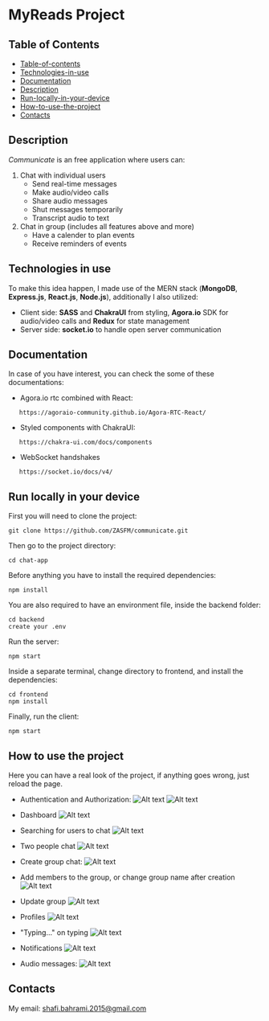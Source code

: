 # MyReads Project

## Table of Contents
* [Table-of-contents](#table-of-contents)
* [Technologies-in-use](#Technologies-in-use)
* [Documentation](#Documentation)
* [Description](#Description)
* [Run-locally-in-your-device](#Run-locally-in-your-device)
* [How-to-use-the-project](#How-to-use-the-project)
* [Contacts](#Contacts)

## Description
*Communicate* is an free application where users can:
1. Chat with individual users
   * Send real-time messages
   * Make audio/video calls
   * Share audio messages
   * Shut messages temporarily
   * Transcript audio to text
2. Chat in group (includes all features above and more)
   * Have a calender to plan events
   * Receive reminders of events

## Technologies in use
To make this idea happen, I made use of the MERN stack (**MongoDB**, **Express.js**, **React.js**, **Node.js**), additionally I also utilized:
   * Client side: **SASS** and **ChakraUI** from styling, **Agora.io** SDK for audio/video calls and **Redux** for state management
   * Server side: **socket.io** to handle open server communication

## Documentation
In case of you have interest, you can check the some of these documentations:
* Agora.io rtc combined with React:
```
   https://agoraio-community.github.io/Agora-RTC-React/
```
* Styled components with ChakraUI:
```
   https://chakra-ui.com/docs/components
```

* WebSocket handshakes
```
   https://socket.io/docs/v4/
```

## Run locally in your device
First you will need to clone the project:
```
git clone https://github.com/ZASFM/communicate.git
```

Then go to the project directory:
```
cd chat-app
```

Before anything you have to install the required dependencies:
```
npm install
```

You are also required to have an environment file, inside the backend folder:
```
cd backend
create your .env
```
Run the server: 
```
npm start
```

Inside a separate terminal, change directory to frontend, and install the dependencies:
```
cd frontend
npm install
```

Finally, run the client:
```
npm start
```

## How to use the project
Here you can have a real look of the project, if anything goes wrong, just reload the page.
   * Authentication and Authorization:
   ![Alt text](/screenshots/signup.png?raw=true)
   ![Alt text](./screenshots/login.png?raw=true)

   * Dashboard 
   ![Alt text](./screenshots/dashboard.png?raw=true)

   * Searching for users to chat
   ![Alt text](/screenshots/search.png)

   * Two people chat
   ![Alt text](./screenshots/single%20chat.png)

   * Create group chat:
   ![Alt text](./screenshots/createGroup.png?raw=true) 

   * Add members to the group, or change group name after creation
   ![Alt text](/screenshots/addMembers.png?raw=true)

   * Update group
   ![Alt text](/screenshots/update%20group.png?raw=true)

   * Profiles
   ![Alt text](/screenshots/statuses.png?raw=true)

   * "Typing..." on typing
   ![Alt text](/screenshots/typing.png?raw=true)

   * Notifications
   ![Alt text](/screenshots/notification.png?raw=true)   

   * Audio messages:
   ![Alt text](/screenshots/audioMessage.png?raw=true)     
## Contacts
My email: shafi.bahrami.2015@gmail.com
